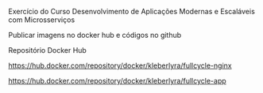 Exercício do Curso Desenvolvimento de Aplicações Modernas e Escaláveis com Microsserviços

Publicar imagens no docker hub e códigos no github

Repositório Docker Hub

https://hub.docker.com/repository/docker/kleberlyra/fullcycle-nginx

https://hub.docker.com/repository/docker/kleberlyra/fullcycle-app
